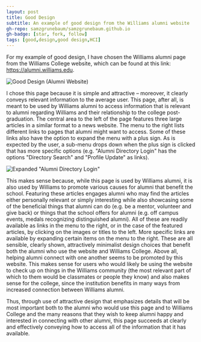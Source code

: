 ```yaml
---
layout: post
title: Good Design
subtitle: An example of good design from the Williams alumni website
gh-repo: samzgrunebaum/samzgrunebaum.github.io
gh-badge: [star, fork, follow]
tags: [good,design,good design,HCI]
---
```


  For my example of good design, I have chosen the Williams alumni page from the Williams College website, which can be found at this link: https://alumni.williams.edu.

![Good Design (Alumni Website)](https://github.com/samzgrunebaum/samzgrunebaum.github.io/blob/master/_posts/Screen%20Shot%202018-09-10%20at%205.01.37%20PM.png)

  I chose this page because it is simple and attractive – moreover, it clearly conveys relevant information to the average user. This page, after all, is meant to be used by Williams alumni to access information that is relevant to alumni regarding Williams and their relationship to the college post-graduation. The central area to the left of the page features three large articles in a similar format to a news website. The menu to the right lists different links to pages that alumni might want to access. Some of these links also have the option to expand the menu with a plus sign. As is expected by the user, a sub-menu drops down when the plus sign is clicked that has more specific options (e.g. "Alumni Directory Login" has the options "Directory Search" and "Profile Update" as links).
  
![Expanded "Alumni Directory Login"](https://github.com/samzgrunebaum/samzgrunebaum.github.io/blob/master/_posts/Screen%20Shot%202018-09-10%20at%207.54.45%20PM.png)  
  
  This makes sense because, while this page is used by Williams alumni, it is also used by Williams to promote various causes for alumni that benefit the school. Featuring these articles engages alumni who may find the articles either personally relevant or simply interesting while also showcasing some of the beneficial things that alumni can do (e.g. be a mentor, volunteer and give back) or things that the school offers for alumni (e.g. off campus events, medals recognizing distinguished alumni). All of these are readily available as links in the menu to the right, or in the case of the featured articles, by clicking on the images or titles to the left. More specific links are available by expanding certain items on the menu to the right. These are all sensible, clearly shown, attractively minimalist design choices that benefit both the alumni who use the website and Williams College. Above all, helping alumni connect with one another seems to be promoted by this website. This makes sense for users who would likely be using the website to check up on things in the Williams community (the most relevant part of which to them would be classmates or people they know) and also makes sense for the college, since the institution benefits in many ways from increased connection between Williams alumni.
  
  Thus, through use of attractive design that emphasizes details that will be most important both to the alumni who would use this page and to Williams College and the many reasons that they wish to keep alumni happy and interested in connecting with other alumni, this page succeeds at clearly and effectively conveying how to access all of the information that it has available.

